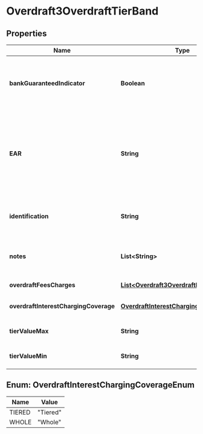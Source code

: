 
# Overdraft3OverdraftTierBand

## Properties
Name | Type | Description | Notes
------------ | ------------- | ------------- | -------------
**bankGuaranteedIndicator** | **Boolean** | Indicates that a bank provides the overdraft limit up to TierValueMIn to all customers automatically |  [optional]
**EAR** | **String** | EAR means Effective Annual Rate and/or Equivalent Annual Rate (frequently used interchangeably), being the actual annual interest rate of an Overdraft. |  [optional]
**identification** | **String** | Unique and unambiguous identification of a  Tier Band for a overdraft. |  [optional]
**notes** | **List&lt;String&gt;** | Optional additional notes to supplement the Tier/band details |  [optional]
**overdraftFeesCharges** | [**List&lt;Overdraft3OverdraftFeesCharges1&gt;**](Overdraft3OverdraftFeesCharges1.md) | Overdraft fees and charges |  [optional]
**overdraftInterestChargingCoverage** | [**OverdraftInterestChargingCoverageEnum**](#OverdraftInterestChargingCoverageEnum) | Interest charged on whole amount or tiered/banded |  [optional]
**tierValueMax** | **String** | Maximum value of Overdraft Tier/Band |  [optional]
**tierValueMin** | **String** | Minimum value of Overdraft Tier/Band | 


<a name="OverdraftInterestChargingCoverageEnum"></a>
## Enum: OverdraftInterestChargingCoverageEnum
Name | Value
---- | -----
TIERED | &quot;Tiered&quot;
WHOLE | &quot;Whole&quot;



